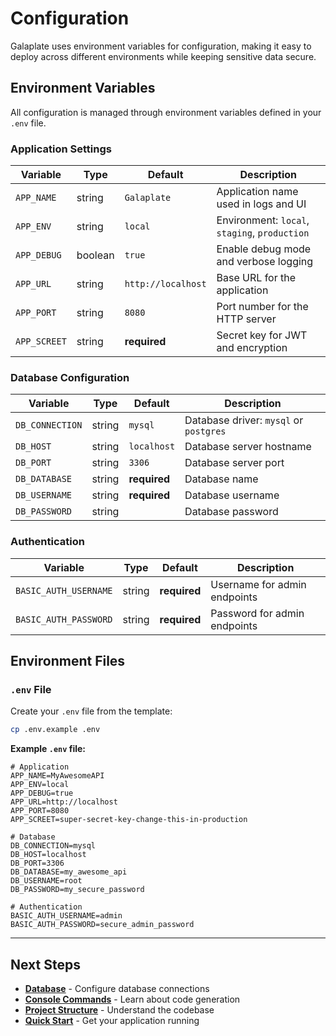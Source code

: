 # Configuration

Galaplate uses environment variables for configuration, making it easy to deploy across different environments while keeping sensitive data secure.

## Environment Variables

All configuration is managed through environment variables defined in your `.env` file.

### Application Settings

| Variable | Type | Default | Description |
|----------|------|---------|-------------|
| `APP_NAME` | string | `Galaplate` | Application name used in logs and UI |
| `APP_ENV` | string | `local` | Environment: `local`, `staging`, `production` |
| `APP_DEBUG` | boolean | `true` | Enable debug mode and verbose logging |
| `APP_URL` | string | `http://localhost` | Base URL for the application |
| `APP_PORT` | string | `8080` | Port number for the HTTP server |
| `APP_SCREET` | string | **required** | Secret key for JWT and encryption |

### Database Configuration

| Variable | Type | Default | Description |
|----------|------|---------|-------------|
| `DB_CONNECTION` | string | `mysql` | Database driver: `mysql` or `postgres` |
| `DB_HOST` | string | `localhost` | Database server hostname |
| `DB_PORT` | string | `3306` | Database server port |
| `DB_DATABASE` | string | **required** | Database name |
| `DB_USERNAME` | string | **required** | Database username |
| `DB_PASSWORD` | string | | Database password |

### Authentication

| Variable | Type | Default | Description |
|----------|------|---------|-------------|
| `BASIC_AUTH_USERNAME` | string | **required** | Username for admin endpoints |
| `BASIC_AUTH_PASSWORD` | string | **required** | Password for admin endpoints |

## Environment Files

### `.env` File

Create your `.env` file from the template:

```bash
cp .env.example .env
```

**Example `.env` file:**
```env
# Application
APP_NAME=MyAwesomeAPI
APP_ENV=local
APP_DEBUG=true
APP_URL=http://localhost
APP_PORT=8080
APP_SCREET=super-secret-key-change-this-in-production

# Database
DB_CONNECTION=mysql
DB_HOST=localhost
DB_PORT=3306
DB_DATABASE=my_awesome_api
DB_USERNAME=root
DB_PASSWORD=my_secure_password

# Authentication
BASIC_AUTH_USERNAME=admin
BASIC_AUTH_PASSWORD=secure_admin_password
```

---

## Next Steps

- **[Database](/database)** - Configure database connections
- **[Console Commands](/console-commands)** - Learn about code generation
- **[Project Structure](/project-structure)** - Understand the codebase
- **[Quick Start](/quick-start)** - Get your application running
